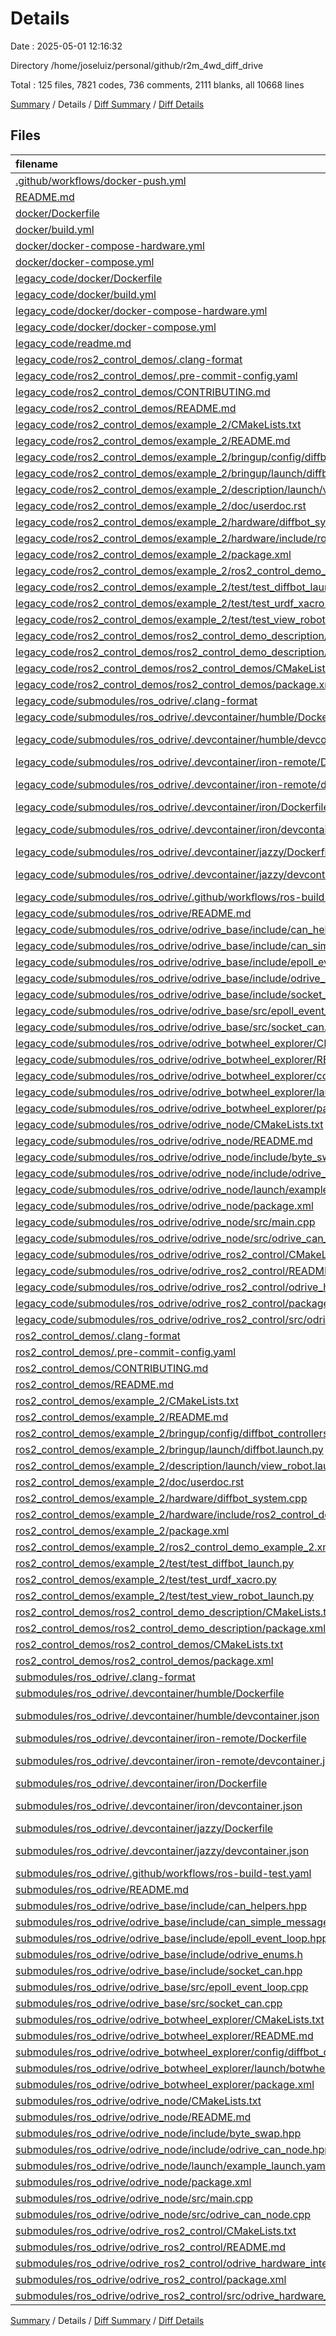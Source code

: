 # Details

Date : 2025-05-01 12:16:32

Directory /home/joseluiz/personal/github/r2m_4wd_diff_drive

Total : 125 files,  7821 codes, 736 comments, 2111 blanks, all 10668 lines

[Summary](results.md) / Details / [Diff Summary](diff.md) / [Diff Details](diff-details.md)

## Files
| filename | language | code | comment | blank | total |
| :--- | :--- | ---: | ---: | ---: | ---: |
| [.github/workflows/docker-push.yml](/.github/workflows/docker-push.yml) | YAML | 143 | 3 | 24 | 170 |
| [README.md](/README.md) | Markdown | 150 | 0 | 53 | 203 |
| [docker/Dockerfile](/docker/Dockerfile) | Docker | 34 | 5 | 10 | 49 |
| [docker/build.yml](/docker/build.yml) | YAML | 7 | 0 | 1 | 8 |
| [docker/docker-compose-hardware.yml](/docker/docker-compose-hardware.yml) | YAML | 26 | 0 | 1 | 27 |
| [docker/docker-compose.yml](/docker/docker-compose.yml) | YAML | 26 | 0 | 1 | 27 |
| [legacy\_code/docker/Dockerfile](/legacy_code/docker/Dockerfile) | Docker | 15 | 0 | 7 | 22 |
| [legacy\_code/docker/build.yml](/legacy_code/docker/build.yml) | YAML | 7 | 0 | 1 | 8 |
| [legacy\_code/docker/docker-compose-hardware.yml](/legacy_code/docker/docker-compose-hardware.yml) | YAML | 26 | 0 | 1 | 27 |
| [legacy\_code/docker/docker-compose.yml](/legacy_code/docker/docker-compose.yml) | YAML | 26 | 0 | 2 | 28 |
| [legacy\_code/readme.md](/legacy_code/readme.md) | Markdown | 45 | 0 | 14 | 59 |
| [legacy\_code/ros2\_control\_demos/.clang-format](/legacy_code/ros2_control_demos/.clang-format) | YAML | 14 | 0 | 2 | 16 |
| [legacy\_code/ros2\_control\_demos/.pre-commit-config.yaml](/legacy_code/ros2_control_demos/.pre-commit-config.yaml) | YAML | 103 | 22 | 17 | 142 |
| [legacy\_code/ros2\_control\_demos/CONTRIBUTING.md](/legacy_code/ros2_control_demos/CONTRIBUTING.md) | Markdown | 53 | 0 | 18 | 71 |
| [legacy\_code/ros2\_control\_demos/README.md](/legacy_code/ros2_control_demos/README.md) | Markdown | 73 | 0 | 58 | 131 |
| [legacy\_code/ros2\_control\_demos/example\_2/CMakeLists.txt](/legacy_code/ros2_control_demos/example_2/CMakeLists.txt) | CMake | 66 | 0 | 11 | 77 |
| [legacy\_code/ros2\_control\_demos/example\_2/README.md](/legacy_code/ros2_control_demos/example_2/README.md) | Markdown | 4 | 0 | 3 | 7 |
| [legacy\_code/ros2\_control\_demos/example\_2/bringup/config/diffbot\_controllers.yaml](/legacy_code/ros2_control_demos/example_2/bringup/config/diffbot_controllers.yaml) | YAML | 42 | 4 | 11 | 57 |
| [legacy\_code/ros2\_control\_demos/example\_2/bringup/launch/diffbot.launch.py](/legacy_code/ros2_control_demos/example_2/bringup/launch/diffbot.launch.py) | Python | 118 | 18 | 14 | 150 |
| [legacy\_code/ros2\_control\_demos/example\_2/description/launch/view\_robot.launch.py](/legacy_code/ros2_control_demos/example_2/description/launch/view_robot.launch.py) | Python | 101 | 15 | 14 | 130 |
| [legacy\_code/ros2\_control\_demos/example\_2/doc/userdoc.rst](/legacy_code/ros2_control_demos/example_2/doc/userdoc.rst) | reStructuredText | 109 | 18 | 67 | 194 |
| [legacy\_code/ros2\_control\_demos/example\_2/hardware/diffbot\_system.cpp](/legacy_code/ros2_control_demos/example_2/hardware/diffbot_system.cpp) | C++ | 169 | 29 | 33 | 231 |
| [legacy\_code/ros2\_control\_demos/example\_2/hardware/include/ros2\_control\_demo\_example\_2/diffbot\_system.hpp](/legacy_code/ros2_control_demos/example_2/hardware/include/ros2_control_demo_example_2/diffbot_system.hpp) | C++ | 47 | 24 | 19 | 90 |
| [legacy\_code/ros2\_control\_demos/example\_2/package.xml](/legacy_code/ros2_control_demos/example_2/package.xml) | XML | 38 | 0 | 9 | 47 |
| [legacy\_code/ros2\_control\_demos/example\_2/ros2\_control\_demo\_example\_2.xml](/legacy_code/ros2_control_demos/example_2/ros2_control_demo_example_2.xml) | XML | 9 | 0 | 1 | 10 |
| [legacy\_code/ros2\_control\_demos/example\_2/test/test\_diffbot\_launch.py](/legacy_code/ros2_control_demos/example_2/test/test_diffbot_launch.py) | Python | 50 | 33 | 20 | 103 |
| [legacy\_code/ros2\_control\_demos/example\_2/test/test\_urdf\_xacro.py](/legacy_code/ros2_control_demos/example_2/test/test_urdf_xacro.py) | Python | 31 | 32 | 15 | 78 |
| [legacy\_code/ros2\_control\_demos/example\_2/test/test\_view\_robot\_launch.py](/legacy_code/ros2_control_demos/example_2/test/test_view_robot_launch.py) | Python | 19 | 30 | 6 | 55 |
| [legacy\_code/ros2\_control\_demos/ros2\_control\_demo\_description/CMakeLists.txt](/legacy_code/ros2_control_demos/ros2_control_demo_description/CMakeLists.txt) | CMake | 8 | 0 | 4 | 12 |
| [legacy\_code/ros2\_control\_demos/ros2\_control\_demo\_description/package.xml](/legacy_code/ros2_control_demos/ros2_control_demo_description/package.xml) | XML | 14 | 0 | 5 | 19 |
| [legacy\_code/ros2\_control\_demos/ros2\_control\_demos/CMakeLists.txt](/legacy_code/ros2_control_demos/ros2_control_demos/CMakeLists.txt) | CMake | 4 | 0 | 2 | 6 |
| [legacy\_code/ros2\_control\_demos/ros2\_control\_demos/package.xml](/legacy_code/ros2_control_demos/ros2_control_demos/package.xml) | XML | 16 | 0 | 7 | 23 |
| [legacy\_code/submodules/ros\_odrive/.clang-format](/legacy_code/submodules/ros_odrive/.clang-format) | YAML | 53 | 13 | 16 | 82 |
| [legacy\_code/submodules/ros\_odrive/.devcontainer/humble/Dockerfile](/legacy_code/submodules/ros_odrive/.devcontainer/humble/Dockerfile) | Docker | 16 | 8 | 7 | 31 |
| [legacy\_code/submodules/ros\_odrive/.devcontainer/humble/devcontainer.json](/legacy_code/submodules/ros_odrive/.devcontainer/humble/devcontainer.json) | JSON with Comments | 19 | 0 | 0 | 19 |
| [legacy\_code/submodules/ros\_odrive/.devcontainer/iron-remote/Dockerfile](/legacy_code/submodules/ros_odrive/.devcontainer/iron-remote/Dockerfile) | Docker | 16 | 8 | 7 | 31 |
| [legacy\_code/submodules/ros\_odrive/.devcontainer/iron-remote/devcontainer.json](/legacy_code/submodules/ros_odrive/.devcontainer/iron-remote/devcontainer.json) | JSON with Comments | 19 | 0 | 0 | 19 |
| [legacy\_code/submodules/ros\_odrive/.devcontainer/iron/Dockerfile](/legacy_code/submodules/ros_odrive/.devcontainer/iron/Dockerfile) | Docker | 16 | 8 | 7 | 31 |
| [legacy\_code/submodules/ros\_odrive/.devcontainer/iron/devcontainer.json](/legacy_code/submodules/ros_odrive/.devcontainer/iron/devcontainer.json) | JSON with Comments | 19 | 0 | 0 | 19 |
| [legacy\_code/submodules/ros\_odrive/.devcontainer/jazzy/Dockerfile](/legacy_code/submodules/ros_odrive/.devcontainer/jazzy/Dockerfile) | Docker | 12 | 8 | 7 | 27 |
| [legacy\_code/submodules/ros\_odrive/.devcontainer/jazzy/devcontainer.json](/legacy_code/submodules/ros_odrive/.devcontainer/jazzy/devcontainer.json) | JSON with Comments | 19 | 0 | 0 | 19 |
| [legacy\_code/submodules/ros\_odrive/.github/workflows/ros-build-test.yaml](/legacy_code/submodules/ros_odrive/.github/workflows/ros-build-test.yaml) | YAML | 42 | 0 | 9 | 51 |
| [legacy\_code/submodules/ros\_odrive/README.md](/legacy_code/submodules/ros_odrive/README.md) | Markdown | 27 | 0 | 16 | 43 |
| [legacy\_code/submodules/ros\_odrive/odrive\_base/include/can\_helpers.hpp](/legacy_code/submodules/ros_odrive/odrive_base/include/can_helpers.hpp) | C++ | 81 | 0 | 17 | 98 |
| [legacy\_code/submodules/ros\_odrive/odrive\_base/include/can\_simple\_messages.hpp](/legacy_code/submodules/ros_odrive/odrive_base/include/can_simple_messages.hpp) | C++ | 669 | 1 | 212 | 882 |
| [legacy\_code/submodules/ros\_odrive/odrive\_base/include/epoll\_event\_loop.hpp](/legacy_code/submodules/ros_odrive/odrive_base/include/epoll_event_loop.hpp) | C++ | 43 | 0 | 18 | 61 |
| [legacy\_code/submodules/ros\_odrive/odrive\_base/include/odrive\_enums.h](/legacy_code/submodules/ros_odrive/odrive_base/include/odrive_enums.h) | C++ | 174 | 14 | 16 | 204 |
| [legacy\_code/submodules/ros\_odrive/odrive\_base/include/socket\_can.hpp](/legacy_code/submodules/ros_odrive/odrive_base/include/socket_can.hpp) | C++ | 27 | 0 | 7 | 34 |
| [legacy\_code/submodules/ros\_odrive/odrive\_base/src/epoll\_event\_loop.cpp](/legacy_code/submodules/ros_odrive/odrive_base/src/epoll_event_loop.cpp) | C++ | 76 | 0 | 17 | 93 |
| [legacy\_code/submodules/ros\_odrive/odrive\_base/src/socket\_can.cpp](/legacy_code/submodules/ros_odrive/odrive_base/src/socket_can.cpp) | C++ | 120 | 1 | 17 | 138 |
| [legacy\_code/submodules/ros\_odrive/odrive\_botwheel\_explorer/CMakeLists.txt](/legacy_code/submodules/ros_odrive/odrive_botwheel_explorer/CMakeLists.txt) | CMake | 8 | 0 | 4 | 12 |
| [legacy\_code/submodules/ros\_odrive/odrive\_botwheel\_explorer/README.md](/legacy_code/submodules/ros_odrive/odrive_botwheel_explorer/README.md) | Markdown | 111 | 0 | 36 | 147 |
| [legacy\_code/submodules/ros\_odrive/odrive\_botwheel\_explorer/config/diffbot\_controllers.yaml](/legacy_code/submodules/ros_odrive/odrive_botwheel_explorer/config/diffbot_controllers.yaml) | YAML | 41 | 4 | 10 | 55 |
| [legacy\_code/submodules/ros\_odrive/odrive\_botwheel\_explorer/launch/botwheel\_explorer.launch.py](/legacy_code/submodules/ros_odrive/odrive_botwheel_explorer/launch/botwheel_explorer.launch.py) | Python | 87 | 35 | 15 | 137 |
| [legacy\_code/submodules/ros\_odrive/odrive\_botwheel\_explorer/package.xml](/legacy_code/submodules/ros_odrive/odrive_botwheel_explorer/package.xml) | XML | 19 | 0 | 4 | 23 |
| [legacy\_code/submodules/ros\_odrive/odrive\_node/CMakeLists.txt](/legacy_code/submodules/ros_odrive/odrive_node/CMakeLists.txt) | CMake | 41 | 0 | 13 | 54 |
| [legacy\_code/submodules/ros\_odrive/odrive\_node/README.md](/legacy_code/submodules/ros_odrive/odrive_node/README.md) | Markdown | 47 | 0 | 33 | 80 |
| [legacy\_code/submodules/ros\_odrive/odrive\_node/include/byte\_swap.hpp](/legacy_code/submodules/ros_odrive/odrive_node/include/byte_swap.hpp) | C++ | 33 | 1 | 7 | 41 |
| [legacy\_code/submodules/ros\_odrive/odrive\_node/include/odrive\_can\_node.hpp](/legacy_code/submodules/ros_odrive/odrive_node/include/odrive_can_node.hpp) | C++ | 60 | 0 | 15 | 75 |
| [legacy\_code/submodules/ros\_odrive/odrive\_node/launch/example\_launch.yaml](/legacy_code/submodules/ros_odrive/odrive_node/launch/example_launch.yaml) | YAML | 13 | 0 | 1 | 14 |
| [legacy\_code/submodules/ros\_odrive/odrive\_node/package.xml](/legacy_code/submodules/ros_odrive/odrive_node/package.xml) | XML | 24 | 0 | 8 | 32 |
| [legacy\_code/submodules/ros\_odrive/odrive\_node/src/main.cpp](/legacy_code/submodules/ros_odrive/odrive_node/src/main.cpp) | C++ | 15 | 0 | 4 | 19 |
| [legacy\_code/submodules/ros\_odrive/odrive\_node/src/odrive\_can\_node.cpp](/legacy_code/submodules/ros_odrive/odrive_node/src/odrive_can_node.cpp) | C++ | 263 | 2 | 35 | 300 |
| [legacy\_code/submodules/ros\_odrive/odrive\_ros2\_control/CMakeLists.txt](/legacy_code/submodules/ros_odrive/odrive_ros2_control/CMakeLists.txt) | CMake | 30 | 0 | 11 | 41 |
| [legacy\_code/submodules/ros\_odrive/odrive\_ros2\_control/README.md](/legacy_code/submodules/ros_odrive/odrive_ros2_control/README.md) | Markdown | 32 | 0 | 22 | 54 |
| [legacy\_code/submodules/ros\_odrive/odrive\_ros2\_control/odrive\_hardware\_interface.xml](/legacy_code/submodules/ros_odrive/odrive_ros2_control/odrive_hardware_interface.xml) | XML | 9 | 0 | 0 | 9 |
| [legacy\_code/submodules/ros\_odrive/odrive\_ros2\_control/package.xml](/legacy_code/submodules/ros_odrive/odrive_ros2_control/package.xml) | XML | 22 | 0 | 8 | 30 |
| [legacy\_code/submodules/ros\_odrive/odrive\_ros2\_control/src/odrive\_hardware\_interface.cpp](/legacy_code/submodules/ros_odrive/odrive_ros2_control/src/odrive_hardware_interface.cpp) | C++ | 277 | 26 | 63 | 366 |
| [ros2\_control\_demos/.clang-format](/ros2_control_demos/.clang-format) | YAML | 14 | 0 | 2 | 16 |
| [ros2\_control\_demos/.pre-commit-config.yaml](/ros2_control_demos/.pre-commit-config.yaml) | YAML | 103 | 22 | 17 | 142 |
| [ros2\_control\_demos/CONTRIBUTING.md](/ros2_control_demos/CONTRIBUTING.md) | Markdown | 53 | 0 | 18 | 71 |
| [ros2\_control\_demos/README.md](/ros2_control_demos/README.md) | Markdown | 73 | 0 | 58 | 131 |
| [ros2\_control\_demos/example\_2/CMakeLists.txt](/ros2_control_demos/example_2/CMakeLists.txt) | CMake | 66 | 0 | 11 | 77 |
| [ros2\_control\_demos/example\_2/README.md](/ros2_control_demos/example_2/README.md) | Markdown | 4 | 0 | 3 | 7 |
| [ros2\_control\_demos/example\_2/bringup/config/diffbot\_controllers.yaml](/ros2_control_demos/example_2/bringup/config/diffbot_controllers.yaml) | YAML | 42 | 4 | 11 | 57 |
| [ros2\_control\_demos/example\_2/bringup/launch/diffbot.launch.py](/ros2_control_demos/example_2/bringup/launch/diffbot.launch.py) | Python | 118 | 18 | 14 | 150 |
| [ros2\_control\_demos/example\_2/description/launch/view\_robot.launch.py](/ros2_control_demos/example_2/description/launch/view_robot.launch.py) | Python | 101 | 15 | 14 | 130 |
| [ros2\_control\_demos/example\_2/doc/userdoc.rst](/ros2_control_demos/example_2/doc/userdoc.rst) | reStructuredText | 109 | 18 | 67 | 194 |
| [ros2\_control\_demos/example\_2/hardware/diffbot\_system.cpp](/ros2_control_demos/example_2/hardware/diffbot_system.cpp) | C++ | 169 | 29 | 33 | 231 |
| [ros2\_control\_demos/example\_2/hardware/include/ros2\_control\_demo\_example\_2/diffbot\_system.hpp](/ros2_control_demos/example_2/hardware/include/ros2_control_demo_example_2/diffbot_system.hpp) | C++ | 47 | 24 | 19 | 90 |
| [ros2\_control\_demos/example\_2/package.xml](/ros2_control_demos/example_2/package.xml) | XML | 38 | 0 | 9 | 47 |
| [ros2\_control\_demos/example\_2/ros2\_control\_demo\_example\_2.xml](/ros2_control_demos/example_2/ros2_control_demo_example_2.xml) | XML | 9 | 0 | 1 | 10 |
| [ros2\_control\_demos/example\_2/test/test\_diffbot\_launch.py](/ros2_control_demos/example_2/test/test_diffbot_launch.py) | Python | 50 | 33 | 20 | 103 |
| [ros2\_control\_demos/example\_2/test/test\_urdf\_xacro.py](/ros2_control_demos/example_2/test/test_urdf_xacro.py) | Python | 31 | 32 | 15 | 78 |
| [ros2\_control\_demos/example\_2/test/test\_view\_robot\_launch.py](/ros2_control_demos/example_2/test/test_view_robot_launch.py) | Python | 19 | 30 | 6 | 55 |
| [ros2\_control\_demos/ros2\_control\_demo\_description/CMakeLists.txt](/ros2_control_demos/ros2_control_demo_description/CMakeLists.txt) | CMake | 8 | 0 | 4 | 12 |
| [ros2\_control\_demos/ros2\_control\_demo\_description/package.xml](/ros2_control_demos/ros2_control_demo_description/package.xml) | XML | 14 | 0 | 5 | 19 |
| [ros2\_control\_demos/ros2\_control\_demos/CMakeLists.txt](/ros2_control_demos/ros2_control_demos/CMakeLists.txt) | CMake | 4 | 0 | 2 | 6 |
| [ros2\_control\_demos/ros2\_control\_demos/package.xml](/ros2_control_demos/ros2_control_demos/package.xml) | XML | 16 | 0 | 7 | 23 |
| [submodules/ros\_odrive/.clang-format](/submodules/ros_odrive/.clang-format) | YAML | 53 | 13 | 16 | 82 |
| [submodules/ros\_odrive/.devcontainer/humble/Dockerfile](/submodules/ros_odrive/.devcontainer/humble/Dockerfile) | Docker | 16 | 8 | 7 | 31 |
| [submodules/ros\_odrive/.devcontainer/humble/devcontainer.json](/submodules/ros_odrive/.devcontainer/humble/devcontainer.json) | JSON with Comments | 19 | 0 | 0 | 19 |
| [submodules/ros\_odrive/.devcontainer/iron-remote/Dockerfile](/submodules/ros_odrive/.devcontainer/iron-remote/Dockerfile) | Docker | 16 | 8 | 7 | 31 |
| [submodules/ros\_odrive/.devcontainer/iron-remote/devcontainer.json](/submodules/ros_odrive/.devcontainer/iron-remote/devcontainer.json) | JSON with Comments | 19 | 0 | 0 | 19 |
| [submodules/ros\_odrive/.devcontainer/iron/Dockerfile](/submodules/ros_odrive/.devcontainer/iron/Dockerfile) | Docker | 16 | 8 | 7 | 31 |
| [submodules/ros\_odrive/.devcontainer/iron/devcontainer.json](/submodules/ros_odrive/.devcontainer/iron/devcontainer.json) | JSON with Comments | 19 | 0 | 0 | 19 |
| [submodules/ros\_odrive/.devcontainer/jazzy/Dockerfile](/submodules/ros_odrive/.devcontainer/jazzy/Dockerfile) | Docker | 12 | 8 | 7 | 27 |
| [submodules/ros\_odrive/.devcontainer/jazzy/devcontainer.json](/submodules/ros_odrive/.devcontainer/jazzy/devcontainer.json) | JSON with Comments | 19 | 0 | 0 | 19 |
| [submodules/ros\_odrive/.github/workflows/ros-build-test.yaml](/submodules/ros_odrive/.github/workflows/ros-build-test.yaml) | YAML | 42 | 0 | 9 | 51 |
| [submodules/ros\_odrive/README.md](/submodules/ros_odrive/README.md) | Markdown | 27 | 0 | 16 | 43 |
| [submodules/ros\_odrive/odrive\_base/include/can\_helpers.hpp](/submodules/ros_odrive/odrive_base/include/can_helpers.hpp) | C++ | 81 | 0 | 17 | 98 |
| [submodules/ros\_odrive/odrive\_base/include/can\_simple\_messages.hpp](/submodules/ros_odrive/odrive_base/include/can_simple_messages.hpp) | C++ | 669 | 1 | 212 | 882 |
| [submodules/ros\_odrive/odrive\_base/include/epoll\_event\_loop.hpp](/submodules/ros_odrive/odrive_base/include/epoll_event_loop.hpp) | C++ | 43 | 0 | 18 | 61 |
| [submodules/ros\_odrive/odrive\_base/include/odrive\_enums.h](/submodules/ros_odrive/odrive_base/include/odrive_enums.h) | C++ | 174 | 14 | 16 | 204 |
| [submodules/ros\_odrive/odrive\_base/include/socket\_can.hpp](/submodules/ros_odrive/odrive_base/include/socket_can.hpp) | C++ | 27 | 0 | 7 | 34 |
| [submodules/ros\_odrive/odrive\_base/src/epoll\_event\_loop.cpp](/submodules/ros_odrive/odrive_base/src/epoll_event_loop.cpp) | C++ | 76 | 0 | 17 | 93 |
| [submodules/ros\_odrive/odrive\_base/src/socket\_can.cpp](/submodules/ros_odrive/odrive_base/src/socket_can.cpp) | C++ | 120 | 1 | 17 | 138 |
| [submodules/ros\_odrive/odrive\_botwheel\_explorer/CMakeLists.txt](/submodules/ros_odrive/odrive_botwheel_explorer/CMakeLists.txt) | CMake | 8 | 0 | 4 | 12 |
| [submodules/ros\_odrive/odrive\_botwheel\_explorer/README.md](/submodules/ros_odrive/odrive_botwheel_explorer/README.md) | Markdown | 111 | 0 | 36 | 147 |
| [submodules/ros\_odrive/odrive\_botwheel\_explorer/config/diffbot\_controllers.yaml](/submodules/ros_odrive/odrive_botwheel_explorer/config/diffbot_controllers.yaml) | YAML | 41 | 4 | 10 | 55 |
| [submodules/ros\_odrive/odrive\_botwheel\_explorer/launch/botwheel\_explorer.launch.py](/submodules/ros_odrive/odrive_botwheel_explorer/launch/botwheel_explorer.launch.py) | Python | 67 | 55 | 15 | 137 |
| [submodules/ros\_odrive/odrive\_botwheel\_explorer/package.xml](/submodules/ros_odrive/odrive_botwheel_explorer/package.xml) | XML | 19 | 0 | 4 | 23 |
| [submodules/ros\_odrive/odrive\_node/CMakeLists.txt](/submodules/ros_odrive/odrive_node/CMakeLists.txt) | CMake | 41 | 0 | 13 | 54 |
| [submodules/ros\_odrive/odrive\_node/README.md](/submodules/ros_odrive/odrive_node/README.md) | Markdown | 47 | 0 | 33 | 80 |
| [submodules/ros\_odrive/odrive\_node/include/byte\_swap.hpp](/submodules/ros_odrive/odrive_node/include/byte_swap.hpp) | C++ | 33 | 1 | 7 | 41 |
| [submodules/ros\_odrive/odrive\_node/include/odrive\_can\_node.hpp](/submodules/ros_odrive/odrive_node/include/odrive_can_node.hpp) | C++ | 60 | 0 | 15 | 75 |
| [submodules/ros\_odrive/odrive\_node/launch/example\_launch.yaml](/submodules/ros_odrive/odrive_node/launch/example_launch.yaml) | YAML | 13 | 0 | 1 | 14 |
| [submodules/ros\_odrive/odrive\_node/package.xml](/submodules/ros_odrive/odrive_node/package.xml) | XML | 24 | 0 | 8 | 32 |
| [submodules/ros\_odrive/odrive\_node/src/main.cpp](/submodules/ros_odrive/odrive_node/src/main.cpp) | C++ | 15 | 0 | 4 | 19 |
| [submodules/ros\_odrive/odrive\_node/src/odrive\_can\_node.cpp](/submodules/ros_odrive/odrive_node/src/odrive_can_node.cpp) | C++ | 263 | 2 | 35 | 300 |
| [submodules/ros\_odrive/odrive\_ros2\_control/CMakeLists.txt](/submodules/ros_odrive/odrive_ros2_control/CMakeLists.txt) | CMake | 30 | 0 | 11 | 41 |
| [submodules/ros\_odrive/odrive\_ros2\_control/README.md](/submodules/ros_odrive/odrive_ros2_control/README.md) | Markdown | 32 | 0 | 22 | 54 |
| [submodules/ros\_odrive/odrive\_ros2\_control/odrive\_hardware\_interface.xml](/submodules/ros_odrive/odrive_ros2_control/odrive_hardware_interface.xml) | XML | 9 | 0 | 0 | 9 |
| [submodules/ros\_odrive/odrive\_ros2\_control/package.xml](/submodules/ros_odrive/odrive_ros2_control/package.xml) | XML | 22 | 0 | 8 | 30 |
| [submodules/ros\_odrive/odrive\_ros2\_control/src/odrive\_hardware\_interface.cpp](/submodules/ros_odrive/odrive_ros2_control/src/odrive_hardware_interface.cpp) | C++ | 277 | 26 | 63 | 366 |

[Summary](results.md) / Details / [Diff Summary](diff.md) / [Diff Details](diff-details.md)